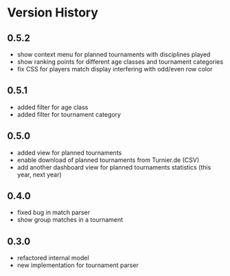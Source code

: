 # Version History

## 0.5.2
+ show context menu for planned tournaments with disciplines played 
+ show ranking points for different age classes and tournament categories
+ fix CSS for players match display interfering with odd/even row color

## 0.5.1 
+ added filter for age class
+ added filter for tournament category

## 0.5.0
+ added view for planned tournaments 
+ enable download of planned tournaments from Turnier.de (CSV)
+ add another dashboard view for planned tournaments statistics (this year, next year)

## 0.4.0
+ fixed bug in match parser
+ show group matches in a tournament

## 0.3.0
+ refactored internal model 
+ new implementation for tournament parser
